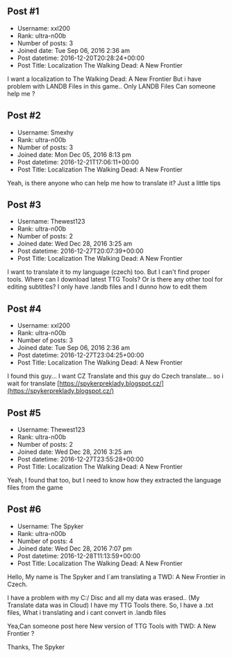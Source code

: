 ## Post #1
- Username: xxl200
- Rank: ultra-n00b
- Number of posts: 3
- Joined date: Tue Sep 06, 2016 2:36 am
- Post datetime: 2016-12-20T20:28:24+00:00
- Post Title: Localization The Walking Dead: A New Frontier

I want a localization to The Walking Dead: A New Frontier
But i have problem with LANDB Files in this game..
Only LANDB Files
Can someone help me ?
## Post #2
- Username: Smexhy
- Rank: ultra-n00b
- Number of posts: 3
- Joined date: Mon Dec 05, 2016 8:13 pm
- Post datetime: 2016-12-21T17:06:11+00:00
- Post Title: Localization The Walking Dead: A New Frontier

Yeah, is there anyone who can help me how to translate it? Just a little tips
## Post #3
- Username: Thewest123
- Rank: ultra-n00b
- Number of posts: 2
- Joined date: Wed Dec 28, 2016 3:25 am
- Post datetime: 2016-12-27T20:07:39+00:00
- Post Title: Localization The Walking Dead: A New Frontier

I want to translate it to my language (czech) too. But I can't find proper tools. Where can I download latest TTG Tools? Or is there any other tool for editing subtitles? I only have .landb files and I dunno how to edit them
## Post #4
- Username: xxl200
- Rank: ultra-n00b
- Number of posts: 3
- Joined date: Tue Sep 06, 2016 2:36 am
- Post datetime: 2016-12-27T23:04:25+00:00
- Post Title: Localization The Walking Dead: A New Frontier

I found this guy... I want CZ Translate and this guy do Czech translate... so i wait for translate
[https://spykerpreklady.blogspot.cz/](https://spykerpreklady.blogspot.cz/)
## Post #5
- Username: Thewest123
- Rank: ultra-n00b
- Number of posts: 2
- Joined date: Wed Dec 28, 2016 3:25 am
- Post datetime: 2016-12-27T23:55:28+00:00
- Post Title: Localization The Walking Dead: A New Frontier

Yeah, I found that too, but I need to know how they extracted the language files from the game
## Post #6
- Username: The Spyker
- Rank: ultra-n00b
- Number of posts: 4
- Joined date: Wed Dec 28, 2016 7:07 pm
- Post datetime: 2016-12-28T11:13:59+00:00
- Post Title: Localization The Walking Dead: A New Frontier

Hello, My name is The Spyker and I´am translating a TWD: A New Frontier in Czech.

I have a problem with my C:/ Disc and all my data was erased.. (My Translate data was in Cloud)
I have my TTG Tools there. So, I have a .txt files, What i translating and i cant convert in .landb files

Yea,Can someone post here New version of TTG Tools with TWD: A New Frontier ?


Thanks,
The Spyker
